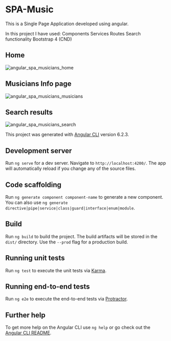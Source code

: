 # SPA-Music

This is a Single Page Application developed using angular.

In this project I have used:
Components
Services
Routes
Search functionality
Bootstrap 4 (CND)

## Home
![angular_spa_musicians_home](https://user-images.githubusercontent.com/35041156/47050697-f1e53580-d166-11e8-883a-be18985f4595.png)

## Musicians Info page

![angular_spa_musicians_musicians](https://user-images.githubusercontent.com/35041156/47050696-f1e53580-d166-11e8-8055-446f98c56387.png)
## Search results
![angular_spa_musicians_search](https://user-images.githubusercontent.com/35041156/47050695-f1e53580-d166-11e8-8a8a-06035356f9de.png)

This project was generated with [Angular CLI](https://github.com/angular/angular-cli) version 6.2.3.

## Development server

Run `ng serve` for a dev server. Navigate to `http://localhost:4200/`. The app will automatically reload if you change any of the source files.

## Code scaffolding

Run `ng generate component component-name` to generate a new component. You can also use `ng generate directive|pipe|service|class|guard|interface|enum|module`.

## Build

Run `ng build` to build the project. The build artifacts will be stored in the `dist/` directory. Use the `--prod` flag for a production build.

## Running unit tests

Run `ng test` to execute the unit tests via [Karma](https://karma-runner.github.io).

## Running end-to-end tests

Run `ng e2e` to execute the end-to-end tests via [Protractor](http://www.protractortest.org/).

## Further help

To get more help on the Angular CLI use `ng help` or go check out the [Angular CLI README](https://github.com/angular/angular-cli/blob/master/README.md).



